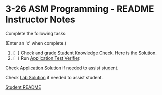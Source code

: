 
# 3-26 ASM Programming - README Instructor Notes

Complete the following tasks:

(Enter an 'x' when complete.)

1. `[ ]` Check and grade [Student Knowledge Check](../2_knowledge_check.md).
Here is the [Solution](1_knowledge_check_solution.md).
2. `[ ]` Run [Application Test Verifier](verification_test.py).

Check [Application Solution](2_application_solution.md) if needed to assist 
student.

Check [Lab Solution](lab_solution.asm) if needed to assist student.

[Student README](../README.md)


<!--- End of file. --->
